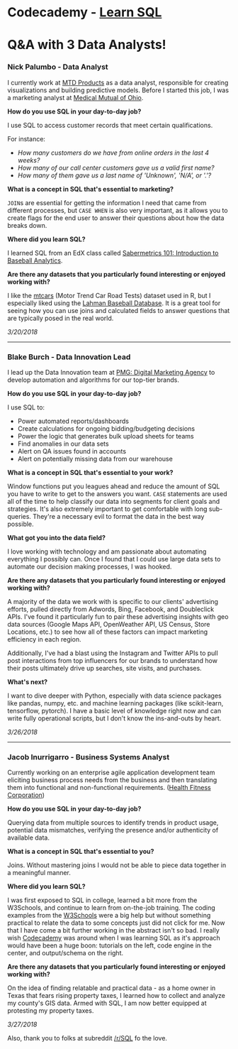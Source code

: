 # Codecademy - [Learn SQL](https://www.codecademy.com/learn/learn-sql)

# Q&A with 3 Data Analysts!

### Nick Palumbo - Data Analyst ###

I currently work at [MTD Products](http://www.mtdproducts.com/) as a data analyst, responsible for creating visualizations and building predictive models. Before I started this job, I was a marketing analyst at [Medical Mutual of Ohio](https://www.medmutual.com/).

**How do you use SQL in your day-to-day job?**

I use SQL to access customer records that meet certain qualifications. 

For instance:

- *How many customers do we have from online orders in the last 4 weeks?*
- *How many of our call center customers gave us a valid first name?*
- *How many of them gave us a last name of 'Unknown', 'N/A', or '.'?*

**What is a concept in SQL that's essential to marketing?**

`JOIN`s are essential for getting the information I need that came from different processes, but `CASE WHEN` is also very important, as it allows you to create flags for the end user to answer their questions about how the data breaks down.

**Where did you learn SQL?**

I learned SQL from an EdX class called [Sabermetrics 101: Introduction to Baseball Analytics](https://www.edx.org/course/sabermetrics-101-introduction-baseball-bux-sabr101x-0).

**Are there any datasets that you particularly found interesting or enjoyed working with?**

I like the [mtcars](https://www.rdocumentation.org/packages/datasets/versions/3.4.3/topics/mtcars) (Motor Trend Car Road Tests) dataset used in R, but I especially liked using the [Lahman Baseball Database](http://www.seanlahman.com/baseball-archive/statistics/). It is a great tool for seeing how you can use joins and calculated fields to answer questions that are typically posed in the real world.

*3/20/2018*

--- 

### Blake Burch - Data Innovation Lead ###

I lead up the Data Innovation team at [PMG: Digital Marketing Agency](https://www.pmg.com/) to develop automation and algorithms for our top-tier brands.

**How do you use SQL in your day-to-day job?**

I use SQL to:

- Power automated reports/dashboards
- Create calculations for ongoing bidding/budgeting decisions
- Power the logic that generates bulk upload sheets for teams
- Find anomalies in our data sets
- Alert on QA issues found in accounts
- Alert on potentially missing data from our warehouse

**What is a concept in SQL that's essential to your work?**

Window functions put you leagues ahead and reduce the amount of SQL you have to write to get to the answers you want.
`CASE` statements are used all of the time to help classify our data into segments for client goals and strategies.
It's also extremely important to get comfortable with long sub-queries. They're a necessary evil to format the data in the best way possible.

**What got you into the data field?**

I love working with technology and am passionate about automating everything I possibly can. Once I found that I could use large data sets to automate our decision making processes, I was hooked.

**Are there any datasets that you particularly found interesting or enjoyed working with?**

A majority of the data we work with is specific to our clients' advertising efforts, pulled directly from Adwords, Bing, Facebook, and Doubleclick APIs. I've found it particularly fun to pair these advertising insights with geo data sources (Google Maps API, OpenWeather API, US Census, Store Locations, etc.) to see how all of these factors can impact marketing efficiency in each region.

Additionally, I've had a blast using the Instagram and Twitter APIs to pull post interactions from top influencers for our brands to understand how their posts ultimately drive up searches, site visits, and purchases.

**What's next?**

I want to dive deeper with Python, especially with data science packages like pandas, numpy, etc. and machine learning packages (like scikit-learn, tensorflow, pytorch). I have a basic level of knowledge right now and can write fully operational scripts, but I don't know the ins-and-outs by heart.

*3/26/2018*

---

### Jacob Inurrigarro - Business Systems Analyst ###

Currently working on an enterprise agile application development team eliciting business process needs from the business and then translating them into functional and non-functional requirements. ([Health Fitness Corporation](http://healthfitness.com/))

**How do you use SQL in your day-to-day job?**

Querying data from multiple sources to identify trends in product usage, potential data mismatches, verifying the presence and/or authenticity of available data.

**What is a concept in SQL that's essential to you?**

Joins. Without mastering joins I would not be able to piece data together in a meaningful manner.

**Where did you learn SQL?**

I was first exposed to SQL in college, learned a bit more from the W3Schools, and continue to learn from on-the-job training. The coding examples from the [W3Schools](https://www.w3schools.com/) were a big help but without something practical to relate the data to some concepts just did not click for me. Now that I have come a bit further working in the abstract isn't so bad. I really wish [Codecademy](https://www.codecademy.com/) was around when I was learning SQL as it's approach would have been a huge boon: tutorials on the left, code engine in the center, and output/schema on the right.

**Are there any datasets that you particularly found interesting or enjoyed working with?**

On the idea of finding relatable and practical data - as a home owner in Texas that fears rising property taxes, I learned how to collect and analyze my county's GIS data. Armed with SQL, I am now better equipped at protesting my property taxes.

*3/27/2018*

Also, thank you to folks at subreddit [/r/SQL](https://www.reddit.com/r/SQL/) fo the love.
